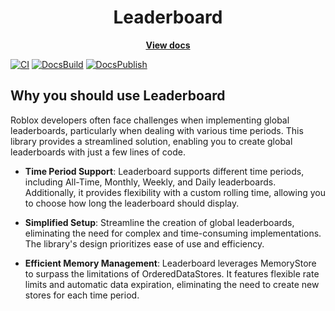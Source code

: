 
<!-- DocsPublish should be Release -->


<div align="center">
	<h1>Leaderboard</h1>
	<a href="https://arxk.io/Leaderboard/"><strong>View docs</strong></a>
</div>

[![CI](https://github.com/arxkdev/Leaderboard/actions/workflows/ci.yaml/badge.svg)](https://github.com/arxkdev/Leaderboard/actions/workflows/ci.yaml)
[![DocsBuild](https://github.com/arxkdev/Leaderboard/actions/workflows/docs.yaml/badge.svg)](https://github.com/arxkdev/Leaderboard/actions/workflows/docs.yaml)
[![DocsPublish](https://github.com/arxkdev/Leaderboard/actions/workflows/pages/pages-build-deployment/badge.svg)](https://github.com/arxkdev/Leaderboard/actions/workflows/pages/pages-build-deployment)

## Why you should use Leaderboard

Roblox developers often face challenges when implementing global leaderboards, particularly when dealing with various time periods. This library provides a streamlined solution, enabling you to create global leaderboards with just a few lines of code.

- **Time Period Support**: Leaderboard supports different time periods, including All-Time, Monthly, Weekly, and Daily leaderboards. Additionally, it provides flexibility with a custom rolling time, allowing you to choose how long the leaderboard should display.

- **Simplified Setup**: Streamline the creation of global leaderboards, eliminating the need for complex and time-consuming implementations. The library's design prioritizes ease of use and efficiency.

- **Efficient Memory Management**: Leaderboard leverages MemoryStore to surpass the limitations of OrderedDataStores. It features flexible rate limits and automatic data expiration, eliminating the need to create new stores for each time period.
